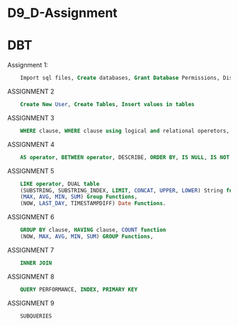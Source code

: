 # D9_D-Assignment

# DBT

Assignment 1:
```SQL
    Import sql files, Create databases, Grant Database Permissions, Display created Databases.
```
ASSIGNMENT 2
```SQL
	Create New User, Create Tables, Insert values in tables
```
ASSIGNMENT 3
```SQL
	WHERE clause, WHERE clause using logical and relational operetors, DISTINCT keyword
```
ASSIGNMENT 4
```SQL
	AS operator, BETWEEN operator, DESCRIBE, ORDER BY, IS NULL, IS NOT NULL
```
ASSIGNMENT 5
```SQL
	LIKE operator, DUAL table
	(SUBSTRING, SUBSTRING_INDEX, LIMIT, CONCAT, UPPER, LOWER) String functions,
	(MAX, AVG, MIN, SUM) Group Functions,
	(NOW, LAST_DAY, TIMESTAMPDIFF) Date Functions. 
```

ASSIGNMENT 6
```SQL
	GROUP BY clause, HAVING clause, COUNT function
	(NOW, MAX, AVG, MIN, SUM) GROUP Functions,
```

ASSIGNMENT 7
```SQL
	INNER JOIN
```

ASSIGNMENT 8
```SQL
	QUERY PERFORMANCE, INDEX, PRIMARY KEY
```

ASSIGNMENT 9
```SQL
	SUBQUERIES
```
